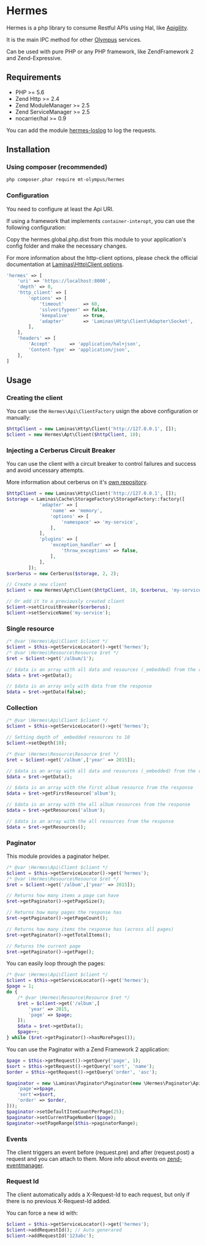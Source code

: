 # Hermes

Hermes is a php library to consume Restful APIs using Hal, like [Apigility](http://apigility.org).

It is the main IPC method for other [Olympus](https://github.com/mt-olympus/Olympus) services. 

Can be used with pure PHP or any PHP framework, like ZendFramework 2 and Zend-Expressive. 

## Requirements

* PHP >= 5.6
* Zend Http >= 2.4
* Zend ModuleManager >= 2.5
* Zend ServiceManager >= 2.5
* nocarrier/hal >= 0.9

You can add the module [hermes-loslog](https://github.com/mt-olympus/hermes-loslog) to log the requests.

## Installation
### Using composer (recommended)

```bash
php composer.phar require mt-olympus/hermes
```

### Configuration
You need to configure at least the Api URI.

If using a framework that implements `container-interopt`, you can use the following configuration:

Copy the hermes.global.php.dist from this module to your application's config folder and make the necessary changes.

For more information about the http-client options, please check the official documentation at
[Laminas\Http\Client options](http://framework.zend.com/manual/current/en/modules/zend.http.client.html#configuration).  

```php
'hermes' => [
    'uri' => 'https://localhost:8000',
    'depth' => 0,
    'http_client' => [
        'options' => [
            'timeout'       => 60,
            'sslverifypeer' => false,
            'keepalive'     => true,
            'adapter'       => 'Laminas\Http\Client\Adapter\Socket',
        ],
    ],
    'headers' => [
        'Accept'       => 'application/hal+json',
        'Content-Type' => 'application/json',
    ],
]
```

## Usage

### Creating the client
You can use the `Hermes\Api\ClientFactory` usign the above configuration or manually:
```php
$httpClient = new Laminas\Http\Client('http://127.0.0.1', []);
$client = new Hermes\Apt\Client($httpClient, 10);
```

### Injecting a Cerberus Circuit Breaker
You can use the client with a circuit breaker to control failures and success and avoid uncessary attempts. 

More information about cerberus on it's [own repository](https://github.com/mt-olympus/cerberus).

```php
$httpClient = new Laminas\Http\Client('http://127.0.0.1', []);
$storage = Laminas\Cache\StorageFactory\StorageFactory::factory([
            'adapter' => [
                'name' => 'memory',
                'options' => [
                    'namespace' => 'my-service',
                ],
            ],
            'plugins' => [
                'exception_handler' => [
                    'throw_exceptions' => false,
                ],
            ],
        ]);
$cerberus = new Cerberus($storage, 2, 2);

// Create a new client
$client = new Hermes\Apt\Client($httpClient, 10, $cerberus, 'my-service');

// Or add it to a previously created client 
$client->setCircuitBreaker($cerberus);
$client->setServiceName('my-service');
```

### Single resource
```php
/* @var \Hermes\Api\Client $client */
$client = $this->getServiceLocator()->get('hermes');
/* @var \Hermes\Resource\Resource $ret */
$ret = $client->get('/album/1');

// $data is an array with all data and resources (_embedded) from the response
$data = $ret->getData();

// $data is an array only with data from the response
$data = $ret->getData(false);
```

### Collection
```php
/* @var \Hermes\Api\Client $client */
$client = $this->getServiceLocator()->get('hermes');

// Setting depth of _embedded resources to 10
$client->setDepth(10);

/* @var \Hermes\Resource\Resource $ret */
$ret = $client->get('/album',['year' => 2015]);

// $data is an array with all data and resources (_embedded) from the response
$data = $ret->getData();

// $data is an array with the first album resource from the response
$data = $ret->getFirstResource('album');

// $data is an array with the all album resources from the response
$data = $ret->getResources('album');

// $data is an array with the all resources from the response
$data = $ret->getResources();
```

### Paginator

This module provides a paginator helper.

```php
/* @var \Hermes\Api\Client $client */
$client = $this->getServiceLocator()->get('hermes');
/* @var \Hermes\Resource\Resource $ret */
$ret = $client->get('/album',['year' => 2015]);

// Returns how many items a page can have
$ret->getPaginator()->getPageSize();

// Returns how many pages the response has
$ret->getPaginator()->getPageCount();

// Returns how many items the response has (across all pages)
$ret->getPaginator()->getTotalItems();

// Returns the current page
$ret->getPaginator()->getPage();
```

You can easily loop through the pages:
```php
/* @var \Hermes\Api\Client $client */
$client = $this->getServiceLocator()->get('hermes');
$page = 1;
do {
    /* @var \Hermes\Resource\Resource $ret */
    $ret = $client->get('/album',[
        'year' => 2015,
        'page' => $page;
    ]);
    $data = $ret->getData();
    $page++;
} while ($ret->getPaginator()->hasMorePages());
```

You can use the Paginator with a Zend Framework 2 application:
```php
$page = $this->getRequest()->getQuery('page', 1);
$sort = $this->getRequest()->getQuery('sort', 'name');
$order = $this->getRequest()->getQuery('order', 'asc');

$paginator = new \Laminas\Paginator\Paginator(new \Hermes\Paginator\ApiPaginator($client, $url, 'album', [
    'page'=>$page,
    'sort'=>$sort,
    'order' => $order,
]));
$paginator->setDefaultItemCountPerPage(25);
$paginator->setCurrentPageNumber($page);
$paginator->setPageRange($this->paginatorRange);
```

### Events

The client triggers an event before (request.pre) and after (request.post) a request and you can attach to them.
More info about events on [zend-eventmanager](https://github.com/laminas/laminas-eventmanager).

### Request Id

The client automatically adds a X-Request-Id to each request, but only if there is no previous X-Request-Id added.

You can force a new id with:
```php
$client = $this->getServiceLocator()->get('hermes');
$client->addRequestId(); // Auto generared
$client->addRequestId('123abc');
```
